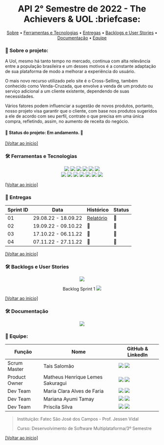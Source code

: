<br id="inicio">

<h1 align="center">API 2° Semestre de 2022 - The Achievers & UOL :briefcase:</h1>
 <p align="center">
     <a href="#sobre">Sobre</a> • 
     <a href="#techtools">Ferramentas e Tecnologias</a> •
     <a href="#entregas">Entregas</a> • 
     <a href="#backlog">Backlogs e User Stories</a> •
     <a href="#documentacao">Documentação</a> •
     <a href="#equipe">Equipe</a> 
</p>

<span id="sobre">

### :bookmark_tabs: Sobre o projeto:

<p>A Uol, mesmo há tanto tempo no mercado, continua com alta relevância entre a população brasileira e um desses motivos é a constante adaptação de sua plataforma de modo a melhorar a experiência do usuário.</p>
<p>O mais novo recurso utilizado pelo site é o Cross-Selling, também conhecido como Venda-Cruzada, que envolve a venda de um produto ou serviço adicional a um cliente existente, dependendo de suas necessidades.</p>
<p>Vários fatores podem influenciar a sugestão de novos produtos, portanto, nosso projeto visa garantir que o cliente, com base nos produtos sugeridos a ele de acordo com seu perfil, contrate o que precisa em uma única compra, refletindo, assim, no aumento de receita do negócio.</p>

#### 📌 Status do projeto: Em andamento. :construction:

<a href="#inicio">[Voltar ao início]</a>

 <span id="techtools">
 
 ### :hammer_and_wrench: Ferramentas e Tecnologias
 
 <p align="center">
<img src="https://img.shields.io/badge/Slack-CED4DA?style=for-the-badge&logo=slack&logoColor=4A154B"/> 
<img src="https://img.shields.io/badge/Discord-CED4DA?style=for-the-badge&logo=discord&logoColor=5865F2"/> 
<img src="https://img.shields.io/badge/Trello-CED4DA?style=for-the-badge&logo=trello&logoColor=0052CC"/> 
<img src="https://img.shields.io/badge/Figma-CED4DA?style=for-the-badge&logo=figma&logoColor=F24E1E"/>
<img src="https://img.shields.io/badge/Eclipse-CED4DA?style=for-the-badge&logo=eclipse&logoColor=2C2255" />
<img src="https://img.shields.io/badge/CSS3-CED4DA?style=for-the-badge&logo=css3&logoColor=1572B6"/> 
<br> <img src="https://img.shields.io/badge/JavaScript-CED4DA?style=for-the-badge&logo=javascript&logoColor=F7DF1E"/>  
<img src="https://img.shields.io/badge/TypeScript-CED4DA?style=for-the-badge&logo=typescript&logoColor=007ACC"/> 
<img src="https://img.shields.io/badge/Java-CED4DA?style=for-the-badge&logo=java&logoColor=ff8000" />
<img src="https://img.shields.io/badge/Spring-CED4DA?style=for-the-badge&logo=spring&logoColor=6DB33F" />
<img src="https://img.shields.io/badge/React-CED4DA?style=for-the-badge&logo=react&logoColor=61DAFB"/> 
<img src="https://img.shields.io/badge/MongoDB-CED4DA?style=for-the-badge&logo=mongodb&logoColor=4EA94B"/>
<img src="https://img.shields.io/badge/Swagger-CED4DA?style=for-the-badge&logo=Swagger&logoColor=4EA94B" />
</p>
  
<a href="#inicio">[Voltar ao início]</a>
 
  
<span id="entregas">

### :dart: Entregas

| Sprint ID | Data                | Histórico      | Status                |
| --------- | ------------------- | ---------------|---------------------- | 
| 01        | 29.08.22 - 18.09.22 | <a href="https://github.com/TheAchieversDSM/API-2022.2/tree/sprint-01">Relatório</a> | :black_square_button: |
| 02        | 19.09.22 - 09.10.22 | :construction: | :black_square_button: |
| 03        | 17.10.22 - 06.11.22 | :construction: | :black_square_button: |
| 04        | 07.11.22 - 27.11.22 | :construction: | :black_square_button: |

<a href="#inicio">[Voltar ao início]</a>

 <span id="backlog">
 
 ### :hammer_and_wrench: Backlogs e User Stories
 
 <p align="center">
<img src="https://i.imgur.com/uJsTP8Z.png"/>  
</p>

<p align="center"> Backlog Sprint 1
<img src="https://i.imgur.com/jL2CUAk.png"/></p>

<a href="#inicio">[Voltar ao início]</a>

 <span id="documentacao">
 
 ### :hammer_and_wrench: Documentação
 
 <p align="center">
<img src="https://i.imgur.com/v7JN92o.png"/> 
</p>

<span id="equipe">

### :busts_in_silhouette: Equipe:

| Função        | Nome                             | GitHub & LinkedIn                                                                                                                                                                                                                                                                                                                                                           |
| ------------- | -------------------------------- | --------------------------------------------------------------------------------------------------------------------------------------------------------------------------------------------------------------------------------------------------------------------------------------------------------------------------------------------------------------------------- |
| Scrum Master  | Tais Salomão                     | [<img src="https://img.shields.io/badge/github%20-%23121011.svg?&style=for-the-badge&logo=github&logoColor=000000&color=CED4DA"/>](https://github.com/taissalomao) [<img src="https://img.shields.io/badge/linkedin-%230077B5.svg?&style=for-the-badge&logo=linkedin&logoColor=0077B5&color=CED4DA" />](https://www.linkedin.com/in/tais-salomao/)                          |
| Product Owner | Matheus Henrique Lemes Sakuragui | [<img src="https://img.shields.io/badge/github%20-%23121011.svg?&style=for-the-badge&logo=github&logoColor=000000&color=CED4DA"/>](https://github.com/MatheusSakuragui) [<img src="https://img.shields.io/badge/linkedin-%230077B5.svg?&style=for-the-badge&logo=linkedin&logoColor=0077B5&color=CED4DA" />](https://www.linkedin.com/in/matheus-henrique-lemes-sakuragui/) |
| Dev Team      | Maria Clara Alves de Faria       | [<img src="https://img.shields.io/badge/github%20-%23121011.svg?&style=for-the-badge&logo=github&logoColor=000000&color=CED4DA"/>](https://github.com/mclaralvs) [<img src="https://img.shields.io/badge/linkedin-%230077B5.svg?&style=for-the-badge&logo=linkedin&logoColor=0077B5&color=CED4DA" />](https://www.linkedin.com/in/mclaralvs/)                               |
| Dev Team      | Mariana Ayumi Tamay              | [<img src="https://img.shields.io/badge/github%20-%23121011.svg?&style=for-the-badge&logo=github&logoColor=000000&color=CED4DA"/>](https://github.com/Mariayumi) [<img src="https://img.shields.io/badge/linkedin-%230077B5.svg?&style=for-the-badge&logo=linkedin&logoColor=0077B5&color=CED4DA" />](https://www.linkedin.com/in/mariana-ayumi-159582222/)                 |
| Dev Team      | Priscila Silva                   | [<img src="https://img.shields.io/badge/github%20-%23121011.svg?&style=for-the-badge&logo=github&logoColor=000000&color=CED4DA"/>](https://github.com/prsilva) [<img src="https://img.shields.io/badge/linkedin-%230077B5.svg?&style=for-the-badge&logo=linkedin&logoColor=0077B5&color=CED4DA" />](https://www.linkedin.com/in/priscilasilva1801/)                         |

> Instituição: Fatec São José dos Campos - Prof. Jessen Vidal
>
> Curso: Desenvolvimento de Software Multiplataforma/3º Semestre

<a href="#inicio">[Voltar ao início]</a>
